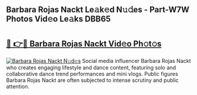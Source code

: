 ## Barbara Rojas Nackt Le𝚊k𝚎d N𝚞𝚍es - Part-W7W Photos Vid𝚎o Le𝚊ks DBB65

# <h2><a href="http://fb76lup.evod.top/?m=Barbara+Rojas+Nackt">🔗 👉🔴 Barbara Rojas Nackt Vid𝚎o Ph𝚘t𝚘s</a></h2>

[![Barbara Rojas Nackt N𝚞d𝚎s](https://i.imgur.com/8V9OHl7.gif)](http://fb76lup.evod.top/?m=Barbara+Rojas+Nackt)
Social media influencer Barbara Rojas Nackt who creates engaging lifestyle and dance content, featuring solo and collaborative dance trend performances and mini vlogs. Public figures Barbara Rojas Nackt are often subjected to intense scrutiny and public attention. 
